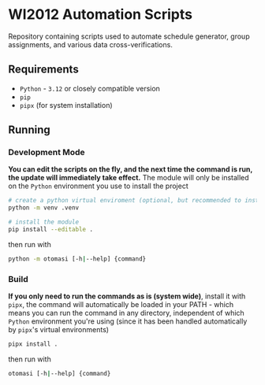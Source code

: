 # WI2012 Automation Scripts

Repository containing scripts used to automate schedule generator, group assignments, and various data cross-verifications.

## Requirements
* `Python` - `3.12` or closely compatible version
* `pip`
* `pipx` (for system installation)

## Running
### Development Mode
**You can edit the scripts on the fly, and the next time the command is run, the update will immediately take effect.** The module will only be installed on the `Python` environment you use to install the project

```bash
# create a python virtual enviroment (optional, but recommended to install the app in separate, isolated environment from system environment)
python -m venv .venv

# install the module
pip install --editable .
```
then run with
```bash
python -m otomasi [-h|--help] {command}
```

### Build
**If you only need to run the commands as is (system wide)**, install it with `pipx`, the command will automatically be loaded in your PATH - which means you can run the command in any directory, independent of which `Python` environment you're using (since it has been handled automatically by `pipx`'s virtual environments)

```bash
pipx install .
```

then run with
```bash
otomasi [-h|--help] {command}
```
